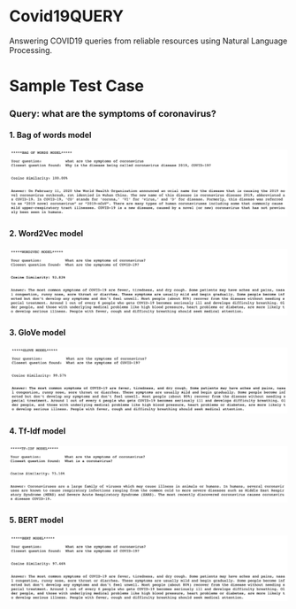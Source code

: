 # Covid19QUERY
Answering COVID19 queries from reliable resources using Natural Language Processing.

# Sample Test Case

### Query: what are the symptoms of coronavirus?
#### 1. Bag of words model
![](https://github.com/rakshakannu/COVID-19-FAQ/blob/main/Images/Screenshot%202021-06-17%20at%208.41.46%20AM.png)
#### 2. Word2Vec model
![](https://github.com/rakshakannu/COVID-19-FAQ/blob/main/Images/Screenshot%202021-06-17%20at%208.42.00%20AM.png)
#### 3. GloVe model
![](https://github.com/rakshakannu/COVID-19-FAQ/blob/main/Images/Screenshot%202021-06-17%20at%208.42.12%20AM.png)
#### 4. Tf-Idf model
![](https://github.com/rakshakannu/COVID-19-FAQ/blob/main/Images/Screenshot%202021-06-17%20at%208.42.27%20AM.png)
#### 5. BERT model
![](https://github.com/rakshakannu/COVID-19-FAQ/blob/main/Images/Screenshot%202021-06-17%20at%208.42.44%20AM.png)
